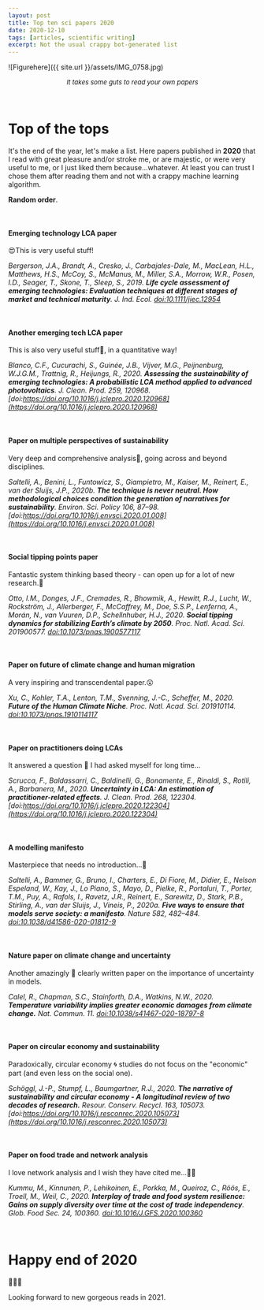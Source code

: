 ```yaml
---
layout: post
title: Top ten sci papers 2020
date: 2020-12-10
tags: [articles, scientific writing]
excerpt: Not the usual crappy bot-generated list
---
```



![Figurehere]({{ site.url }}/assets/IMG_0758.jpg)
<center><i><font size="2">It takes some guts to read your own papers</font></i></center>

&nbsp;

# Top of the tops

It's the end of the year, let's make a list. Here papers published in **2020** that I read with great pleasure and/or stroke me, or are majestic, or were very useful to me, or I just liked them because...whatever. At least you can trust I chose them after reading them and not with a crappy machine learning algorithm. 

**Random order**.

&nbsp;

#### Emerging technology LCA paper

😍This is very useful stuff!

_Bergerson, J.A., Brandt, A., Cresko, J., Carbajales-Dale, M., MacLean, H.L., Matthews, H.S., McCoy, S., McManus, M., Miller, S.A., Morrow, W.R., Posen, I.D., Seager, T., Skone, T., Sleep, S., 2019. **Life cycle assessment of emerging technologies: Evaluation techniques at different stages of market and technical maturity**. J. Ind. Ecol. [doi:10.1111/jiec.12954](https://onlinelibrary.wiley.com/doi/full/10.1111/jiec.12954)_

&nbsp;

#### Another emerging tech LCA paper

This is also very useful stuff💪, in a quantitative way!

_Blanco, C.F., Cucurachi, S., Guinée, J.B., Vijver, M.G., Peijnenburg, W.J.G.M., Trattnig, R., Heijungs, R., 2020. **Assessing the sustainability of emerging technologies: A probabilistic LCA method applied to advanced photovoltaics**. J. Clean. Prod. 259, 120968. [doi:https://doi.org/10.1016/j.jclepro.2020.120968](https://doi.org/10.1016/j.jclepro.2020.120968)_

&nbsp;

#### Paper on multiple perspectives of sustainability

Very deep and comprehensive analysis🙏, going across and beyond disciplines.

_Saltelli, A., Benini, L., Funtowicz, S., Giampietro, M., Kaiser, M., Reinert, E., van der Sluijs, J.P., 2020b. **The technique is never neutral. How methodological choices condition the generation of narratives for sustainability**. Environ. Sci. Policy 106, 87–98. [doi:https://doi.org/10.1016/j.envsci.2020.01.008](https://doi.org/10.1016/j.envsci.2020.01.008)_

&nbsp;

#### Social tipping points paper

Fantastic system thinking based theory - can open up for a lot of new research.🤙

_Otto, I.M., Donges, J.F., Cremades, R., Bhowmik, A., Hewitt, R.J., Lucht, W., Rockström, J., Allerberger, F., McCaffrey, M., Doe, S.S.P., Lenferna, A., Morán, N., van Vuuren, D.P., Schellnhuber, H.J., 2020. **Social tipping dynamics for stabilizing Earth’s climate by 2050**. Proc. Natl. Acad. Sci. 201900577. [doi:10.1073/pnas.1900577117](https://www.pnas.org/content/117/5/2354)_

&nbsp;

#### Paper on future of climate change and human migration

A very inspiring and transcendental paper.😲

_Xu, C., Kohler, T.A., Lenton, T.M., Svenning, J.-C., Scheffer, M., 2020. **Future of the Human Climate Niche**. Proc. Natl. Acad. Sci. 201910114. [doi:10.1073/pnas.1910114117](https://doi.org/10.1073/pnas.1910114117)_

&nbsp;

#### Paper on practitioners doing LCAs
 
It answered a question 🧐 I had asked myself for long time...

_Scrucca, F., Baldassarri, C., Baldinelli, G., Bonamente, E., Rinaldi, S., Rotili, A., Barbanera, M., 2020. **Uncertainty in LCA: An estimation of practitioner-related effects**. J. Clean. Prod. 268, 122304. [doi:https://doi.org/10.1016/j.jclepro.2020.122304](https://doi.org/10.1016/j.jclepro.2020.122304)_

&nbsp;

#### A modelling manifesto

Masterpiece that needs no introduction...👏

_Saltelli, A., Bammer, G., Bruno, I., Charters, E., Di Fiore, M., Didier, E., Nelson Espeland, W., Kay, J., Lo Piano, S., Mayo, D., Pielke, R., Portaluri, T., Porter, T.M., Puy, A., Rafols, I., Ravetz, J.R., Reinert, E., Sarewitz, D., Stark, P.B., Stirling, A., van der Sluijs, J., Vineis, P., 2020a. **Five ways to ensure that models serve society: a manifesto**. Nature 582, 482–484. [doi:10.1038/d41586-020-01812-9](https://www.nature.com/articles/d41586-020-01812-9)_

&nbsp;

#### Nature paper on climate change and uncertainty

Another amazingly 🎢 clearly written paper on the importance of uncertainty in models.

_Calel, R., Chapman, S.C., Stainforth, D.A., Watkins, N.W., 2020. **Temperature variability implies greater economic damages from climate change.** Nat. Commun. 11. [doi:10.1038/s41467-020-18797-8](https://www.nature.com/articles/s41467-020-18797-8/)_

&nbsp;

#### Paper on circular economy and sustainability

Paradoxically, circular economy 🌀 studies do not focus on the "economic" part (and even less on the social one).

_Schöggl, J.-P., Stumpf, L., Baumgartner, R.J., 2020. **The narrative of sustainability and circular economy - A longitudinal review of two decades of research.** Resour. Conserv. Recycl. 163, 105073. [doi:https://doi.org/10.1016/j.resconrec.2020.105073](https://doi.org/10.1016/j.resconrec.2020.105073)_

&nbsp;

#### Paper on food trade and network analysis

I love network analysis and I wish they have cited me...🤷‍♂️

_Kummu, M., Kinnunen, P., Lehikoinen, E., Porkka, M., Queiroz, C., Röös, E., Troell, M., Weil, C., 2020. **Interplay of trade and food system resilience: Gains on supply diversity over time at the cost of trade independency**. Glob. Food Sec. 24, 100360. [doi:10.1016/J.GFS.2020.100360](https://doi.org/10.1016/j.gfs.2020.100360)_

&nbsp;

# Happy end of 2020

🍾🍾🍾

Looking forward to new gorgeous reads in 2021.
